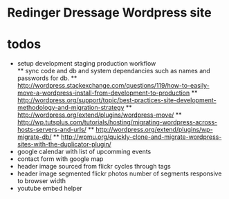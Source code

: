 Redinger Dressage Wordpress site
====
# todos
* setup development staging production workflow  
** sync code and db and system dependancies such as names and passwords for db.
** http://wordpress.stackexchange.com/questions/119/how-to-easily-move-a-wordpress-install-from-development-to-production
** http://wordpress.org/support/topic/best-practices-site-development-methodology-and-migration-strategy
** http://wordpress.org/extend/plugins/wordpress-move/
** http://wp.tutsplus.com/tutorials/hosting/migrating-wordpress-across-hosts-servers-and-urls/
** http://wordpress.org/extend/plugins/wp-migrate-db/
** http://wpmu.org/quickly-clone-and-migrate-wordpress-sites-with-the-duplicator-plugin/
* google calendar with list of upcomming events
* contact form with google map
* header image sourced from flickr cycles through tags
* header image segmented flickr photos number of segments responsive to browser width
* youtube embed helper

